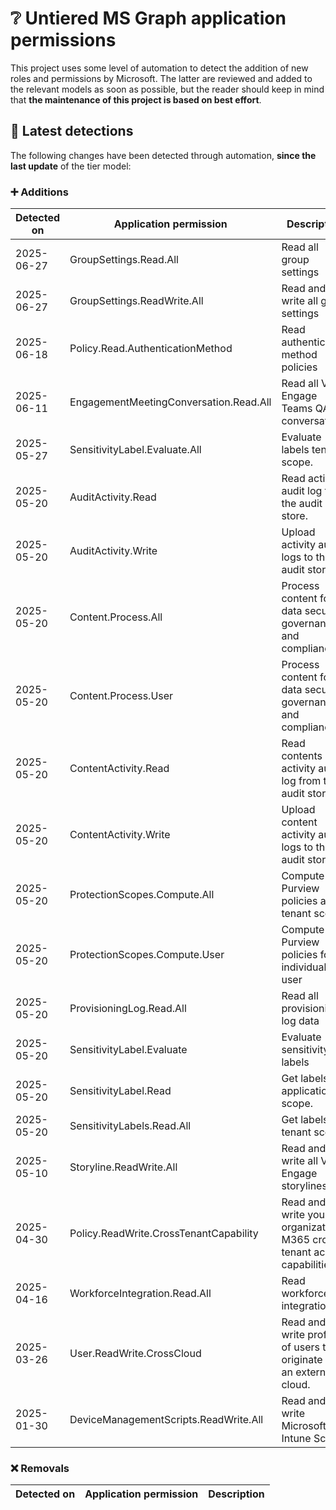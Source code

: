 # ❔ Untiered MS Graph application permissions

This project uses some level of automation to detect the addition of new roles and permissions by Microsoft. The latter are reviewed and added to the relevant models as soon as possible, but the reader should keep in mind that **the maintenance of this project is based on best effort**.

## 🔎 Latest detections

The following changes have been detected through automation, **since the last update** of the tier model:

### ➕ Additions

| Detected on | Application permission | Description |
|---|---|---|
| 2025-06-27 | GroupSettings.Read.All | Read all group settings |
| 2025-06-27 | GroupSettings.ReadWrite.All | Read and write all group settings |
| 2025-06-18 | Policy.Read.AuthenticationMethod | Read authentication method policies |
| 2025-06-11 | EngagementMeetingConversation.Read.All | Read all Viva Engage Teams QA conversations |
| 2025-05-27 | SensitivityLabel.Evaluate.All | Evaluate labels tenant scope. |
| 2025-05-20 | AuditActivity.Read | Read activity audit log from the audit store. |
| 2025-05-20 | AuditActivity.Write | Upload activity audit logs to the audit store. |
| 2025-05-20 | Content.Process.All | Process content for data security, governance and compliance |
| 2025-05-20 | Content.Process.User | Process content for data security, governance and compliance |
| 2025-05-20 | ContentActivity.Read | Read contents activity audit log from the audit store. |
| 2025-05-20 | ContentActivity.Write | Upload content activity audit logs to the audit store. |
| 2025-05-20 | ProtectionScopes.Compute.All | Compute Purview policies at tenant scope |
| 2025-05-20 | ProtectionScopes.Compute.User | Compute Purview policies for an individual user |
| 2025-05-20 | ProvisioningLog.Read.All | Read all provisioning log data |
| 2025-05-20 | SensitivityLabel.Evaluate | Evaluate sensitivity labels |
| 2025-05-20 | SensitivityLabel.Read | Get labels application scope. |
| 2025-05-20 | SensitivityLabels.Read.All | Get labels tenant scope. |
| 2025-05-10 | Storyline.ReadWrite.All | Read and write all Viva Engage storylines |
| 2025-04-30 | Policy.ReadWrite.CrossTenantCapability | Read and write your organization's M365 cross tenant access capabilities |
| 2025-04-16 | WorkforceIntegration.Read.All | Read workforce integrations |
| 2025-03-26 | User.ReadWrite.CrossCloud | Read and write profiles of users that originate from an external cloud. |
| 2025-01-30 | DeviceManagementScripts.ReadWrite.All | Read and write Microsoft Intune Scripts |

### ❌ Removals

| Detected on | Application permission | Description |
|---|---|---|
